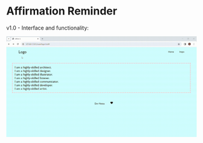 ﻿# Affirmation Reminder

v1.0 - Interface and functionality:

![video demonstration](https://github.com/valenciawhite/affirmation-page/blob/main/portfolio-assets/photographs/site-version-0.gif)
